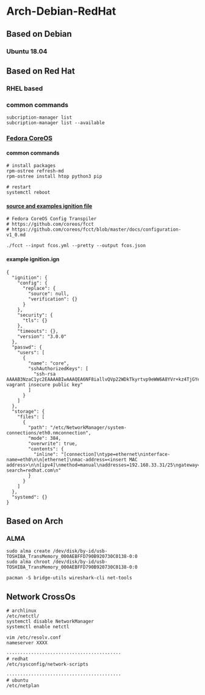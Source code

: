 # Arch-Debian-RedHat

## Based on Debian

### Ubuntu 18.04

## Based on Red Hat

### RHEL based

### common commands

```text
subcription-manager list
subcription-manager list --available

```

### [Fedora CoreOS](https://docs.fedoraproject.org/en-US/fedora-coreos/faq/) <a id="_what_are_the_communication_channels_around_fedora_coreos"></a>

#### common commands

```text
# install packages
rpm-ostree refresh-md 
rpm-ostree install htop python3 pip

# restart
systemctl reboot

```

#### [source and examples ignition file](https://github.com/coreos/fcct/blob/master/docs/configuration-v1_0.md)

```text
# Fedora CoreOS Config Transpiler 
# https://github.com/coreos/fcct
# https://github.com/coreos/fcct/blob/master/docs/configuration-v1_0.md

./fcct --input fcos.yml --pretty --output fcos.json
```

#### example ignition.ign

```text
{
  "ignition": {
    "config": {
      "replace": {
        "source": null,
        "verification": {}
      }
    },
    "security": {
      "tls": {}
    },
    "timeouts": {},
    "version": "3.0.0"
  },
  "passwd": {
    "users": [
      {
        "name": "core",
        "sshAuthorizedKeys": [
          "ssh-rsa AAAAB3NzaC1yc2EAAAABIwAAAQEA6NF8iallvQVp22WDkTkyrtvp9eWW6A8YVr+kz4TjGYe7gHzIw+niNltGEFHzD8+v1I2YJ6oXevct1YeS0o9HZyN1Q9qgCgzUFtdOKLv6IedplqoPkcmF0aYet2PkEDo3MlTBckFXPITAMzF8dJSIFo9D8HfdOV0IAdx4O7PtixWKn5y2hMNG0zQPyUecp4pzC6kivAIhyfHilFR61RGL+GPXQ2MWZWFYbAGjyiYJnAmCP3NOTd0jMZEnDkbUvxhMmBYSdETk1rRgm+R4LOzFUGaHqHDLKLX+FIPKcF96hrucXzcWyLbIbEgE98OHlnVYCzRdK8jlqm8tehUc9c9WhQ== vagrant insecure public key"
        ]
      }
    ]
  },
  "storage": {
    "files": [
      {
        "path": "/etc/NetworkManager/system-connections/eth0.nmconnection",
        "mode": 384,
        "overwrite": true,
        "contents": {
          "inline": "[connection]\ntype=ethernet\ninterface-name=eth0\n\n[ethernet]\nmac-address=<insert MAC address>\n\n[ipv4]\nmethod=manual\naddresses=192.168.33.31/25\ngateway=192.168.33.1\ndns=192.168.33.1;1.1.1.1;8.8.8.8\ndns-search=redhat.com\n"
        }
      }
    ]    
  },
  "systemd": {}
}
```

## Based on Arch

### ALMA

```text
sudo alma create /dev/disk/by-id/usb-TOSHIBA_TransMemory_000AEBFFD790B920730C0138-0:0
sudo alma chroot /dev/disk/by-id/usb-TOSHIBA_TransMemory_000AEBFFD790B920730C0138-0:0

pacman -S bridge-utils wireshark-cli net-tools

```

## Network CrossOs

```text
# archlinux
/etc/netctl/
systemctl disable NetworkManager
systemctl enable netctl

vim /etc/resolv.conf
nameserver XXXX

··········································
# redhat
/etc/sysconfig/network-scripts

··········································
# ubuntu
/etc/netplan



```

